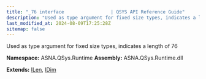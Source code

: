 ```yaml
---
title: "_76 interface                 | QSYS API Reference Guide"
description: "Used as type argument for fixed size types, indicates a length of 76  "
last_modified_at: 2024-08-09T17:25:28Z
sitemap: false
---
```


Used as type argument for fixed size types, indicates a length of 76 

**Namespace:** ASNA.QSys.Runtime
**Assembly:** ASNA.QSys.Runtime.dll

**Extends:** [ILen](/reference/runtime/qsys-runtime/i-len.html), [IDim](/reference/runtime/qsys-runtime/i-dim.html)
<br>
<br>
